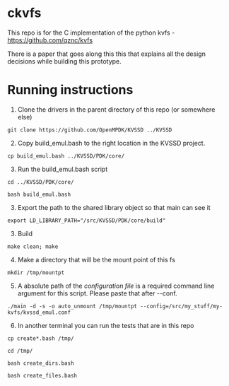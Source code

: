 # ckvfs
This repo is for the C implementation of the python kvfs - https://github.com/qznc/kvfs

There is a paper that goes along this this that explains all the design decisions while building this prototype. 

# Running instructions
1. Clone the drivers in the parent directory of this repo (or somewhere else)

```git clone https://github.com/OpenMPDK/KVSSD ../KVSSD```

2. Copy build_emul.bash to the right location in the KVSSD project.

```cp build_emul.bash ../KVSSD/PDK/core/``` 

3. Run the build_emul.bash script

```cd ../KVSSD/PDK/core/```

```bash build_emul.bash```

3. Export the path to the shared library object so that main can see it 

```export LD_LIBRARY_PATH="/src/KVSSD/PDK/core/build"```

3. Build

```make clean; make```

4. Make a directory that will be the mount point of this fs

```mkdir /tmp/mountpt```

5. A absolute path of the *configuration file* is a required command line argument for this script. Please paste that after --conf. 

```./main -d -s -o auto_unmount /tmp/mountpt --config=/src/my_stuff/my-kvfs/kvssd_emul.conf``` 

6. In another terminal you can run the tests that are in this repo 

```cp create*.bash /tmp/```

```cd /tmp/```

```bash create_dirs.bash```

```bash create_files.bash```



